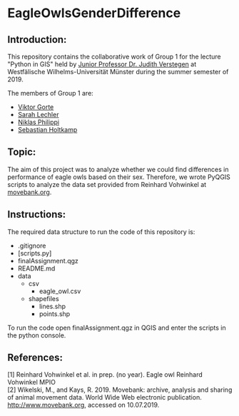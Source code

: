 # EagleOwlsGenderDifference

## Introduction:
This repository contains the collaborative work of Group 1 for the lecture "Python in GIS" 
held by [Junior Professor Dr. Judith Verstegen](https://www.uni-muenster.de/Geoinformatics/institute/staff/index.php/274/Judith_Verstegen) at Westfälische Wilhelms-Universität Münster during the summer semester of 2019. <br>

The members of Group 1 are:<br>
* [Viktor Gorte](https://github.com/vgorte) <br>
* [Sarah Lechler](https://github.com/SarahLechler) <br>
* [Niklas Philippi](https://github.com/nPhil01) <br>
* [Sebastian Holtkamp](https://github.com/sholtkamp) <br>

## Topic:
The aim of this project was to analyze whether we could find differences in performance of eagle owls based on their sex.
Therefore, we wrote PyQGIS scripts to analyze the data set provided from Reinhard Vohwinkel at [movebank.org](https://www.movebank.org/panel_embedded_movebank_webapp). <br>

## Instructions:
The required data structure to run the code of this repository is:
* .gitignore 
* [scripts.py] 
* finalAssignment.qgz 
* README.md 
* data 
  * csv 
    * eagle_owl.csv 
  * shapefiles 
    * lines.shp 
    * points.shp 

To run the code open finalAssignment.qgz in QGIS and enter the scripts in the python console.

## References:
[1] Reinhard Vohwinkel et al. in prep. (no year). Eagle owl Reinhard Vohwinkel MPIO <br>
[2] Wikelski, M., and Kays, R. 2019. Movebank: archive, analysis and
sharing of animal movement data. World Wide Web electronic publication.
http://www.movebank.org, accessed on 10.07.2019.
